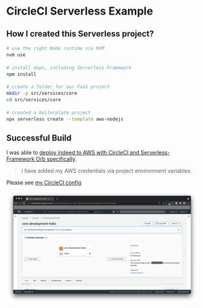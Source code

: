 # CircleCI Serverless Example

## How I created this Serverless project?

```sh
# use the right Node runtime via NVM
nvm use

# install deps, including Serverless Framework
npm install

# create a folder for our FaaS project
mkdir -p src/services/core
cd src/services/core

# created a boilerplate project
npx serverless create --template aws-nodejs
```

## Successful Build

I was able to [deploy indeed to AWS with CircleCI and Serverless-Framework Orb specifically](https://app.circleci.com/pipelines/github/kelvintaywl/circleci-serverless-example/4/workflows/f5fa84d1-55f3-4584-8096-7a94dc07803e/jobs/5).
> I have added my AWS credentials via project environment variables.

Please see [my CircleCI config](.circleci/config.yml)

![Deployed Function](deployed.png)
